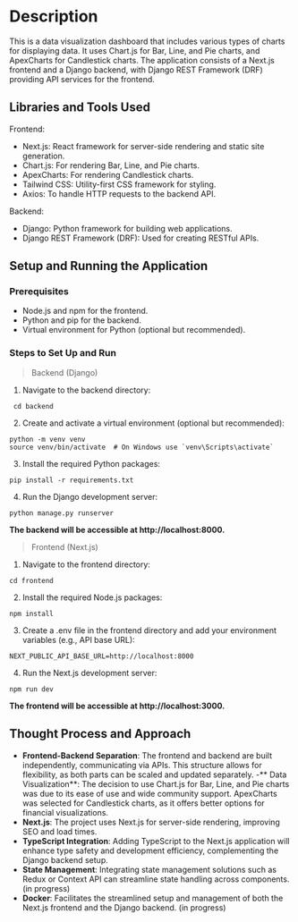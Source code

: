 # Description

This is a data visualization dashboard that includes various types of charts for displaying data. It uses Chart.js for Bar, Line, and Pie charts, and ApexCharts for Candlestick charts. The application consists of a Next.js frontend and a Django backend, with Django REST Framework (DRF) providing API services for the frontend.

## Libraries and Tools Used

Frontend:

- Next.js: React framework for server-side rendering and static site generation.
- Chart.js: For rendering Bar, Line, and Pie charts.
- ApexCharts: For rendering Candlestick charts.
- Tailwind CSS: Utility-first CSS framework for styling.
- Axios: To handle HTTP requests to the backend API.

Backend:

- Django: Python framework for building web applications.
- Django REST Framework (DRF): Used for creating RESTful APIs.

## Setup and Running the Application

### Prerequisites

- Node.js and npm for the frontend.
- Python and pip for the backend.
- Virtual environment for Python (optional but recommended).

### Steps to Set Up and Run

> Backend (Django)

1. Navigate to the backend directory:

```
 cd backend
```

2. Create and activate a virtual environment (optional but recommended):

```
python -m venv venv
source venv/bin/activate  # On Windows use `venv\Scripts\activate`
```

3. Install the required Python packages:

```
pip install -r requirements.txt
```

4. Run the Django development server:

```
python manage.py runserver
```

<b>The backend will be accessible at http://localhost:8000.</b>

> Frontend (Next.js)

1. Navigate to the frontend directory:

```
cd frontend
```

2. Install the required Node.js packages:

```
npm install
```

3. Create a .env file in the frontend directory and add your environment variables (e.g., API base URL):

```
NEXT_PUBLIC_API_BASE_URL=http://localhost:8000
```

4. Run the Next.js development server:

```
npm run dev
```

<b>The frontend will be accessible at http://localhost:3000.</b>

## Thought Process and Approach

- **Frontend-Backend Separation**: The frontend and backend are built independently, communicating via APIs. This structure allows for flexibility, as both parts can be scaled and updated separately. -** Data Visualization**: The decision to use Chart.js for Bar, Line, and Pie charts was due to its ease of use and wide community support. ApexCharts was selected for Candlestick charts, as it offers better options for financial visualizations.
- **Next.js**: The project uses Next.js for server-side rendering, improving SEO and load times.
- **TypeScript Integration**: Adding TypeScript to the Next.js application will enhance type safety and development efficiency, complementing the Django backend setup.
- **State Management**: Integrating state management solutions such as Redux or Context API can streamline state handling across components. (in progress)
- **Docker**: Facilitates the streamlined setup and management of both the Next.js frontend and the Django backend. (in progress)
